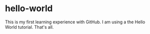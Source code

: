 # hello-world


This is my first learning experience with GitHub. I am using
a the Hello World tutorial.
That's all.
